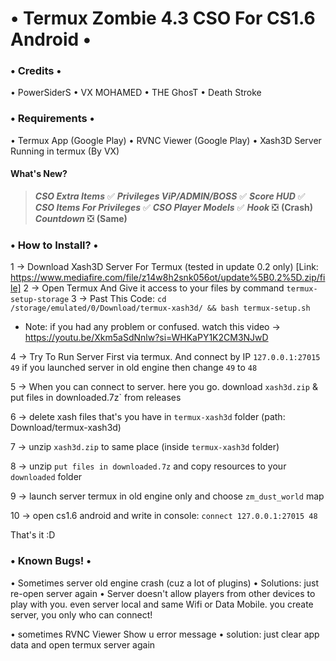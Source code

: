 # • Termux Zombie 4.3 CSO For CS1.6 Android •

### • Credits •
• PowerSiderS
• VX MOHAMED
• THE GhosT 
• Death Stroke

### • Requirements •
• Termux App (Google Play)
• RVNC Viewer (Google Play)
• Xash3D Server Running in termux (By VX)

#### What's New?
> ***CSO Extra Items*** ✅ 
> ***Privileges ViP/ADMIN/BOSS*** ✅ 
> ***Score HUD*** ✅ 
> ***CSO Items For Privileges*** ✅
> ***CSO Player Models*** ✅ 
> ***Hook*** ❎ **(Crash)**
> ***Countdown*** ❎ **(Same)**

### • How to Install? •
1 -> Download Xash3D Server For Termux (tested in update 0.2 only) [Link: https://www.mediafire.com/file/z14w8h2snk056ot/update%5B0.2%5D.zip/file]
2 -> Open Termux And Give it access to your files by command `termux-setup-storage`
3 -> Past This Code:
`cd /storage/emulated/0/Download/termux-xash3d/ && bash termux-setup.sh`

- Note: if you had any problem or confused. watch this video -> https://youtu.be/Xkm5aSdNnlw?si=WHKaPY1K2CM3NJwD

4 -> Try To Run Server First via termux. And connect by IP `127.0.0.1:27015 49`
if you launched server in old engine then change `49` to `48`

5 -> When you can connect to server. here you go. download `xash3d.zip` & put files in downloaded.7z` from releases

6 -> delete xash files that's you have in `termux-xash3d` folder (path: Download/termux-xash3d)

7 -> unzip `xash3d.zip` to same place (inside `termux-xash3d` folder)

8 -> unzip `put files in downloaded.7z` and copy resources to your `downloaded` folder

9 -> launch server termux in old engine only and choose `zm_dust_world` map

10 -> open cs1.6 android and write in console: `connect 127.0.0.1:27015 48`

That's it :D

### • Known Bugs! •
• Sometimes server old engine crash (cuz a lot of plugins)
• Solutions: just re-open server again
• Server doesn't allow players from other devices to play with you. even server local and same Wifi or Data Mobile. you create server, you only who can connect!

• sometimes RVNC Viewer Show u error message
• solution: just clear app data and open termux server again
